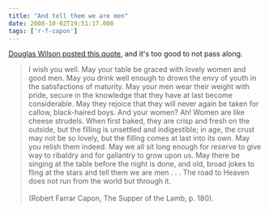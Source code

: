 ```yaml
---
title: "And tell them we are men"
date: 2008-10-02T19:51:17.000
tags: ['r-f-capon']
---
```


[Douglas Wilson posted this quote](http://www.dougwils.com/index.asp?Action=Anchor&CategoryID=1&BlogID=5942), and it's too good to not pass along.

> I wish you well. May your table be graced with lovely women and good men. May you drink well enough to drown the envy of youth in the satisfactions of maturity. May your men wear their weight with pride, secure in the knowledge that they have at last become considerable. May they rejoice that they will never again be taken for callow, black-haired boys. And your women? Ah! Women are like cheese strudels. When first baked, they are crisp and fresh on the outside, but the filling is unsettled and indigestible; in age, the crust may not be so lovely, but the filling comes at last into its own. May you relish them indeed. May we all sit long enough for reserve to give way to ribaldry and for gallantry to grow upon us. May there be singing at the table before the night is done, and old, broad jokes to fling at the stars and tell them we are men . . . The road to Heaven does not run from the world but through it.  
> <br/>
> (Robert Farrar Capon, The Supper of the Lamb, p. 180).
